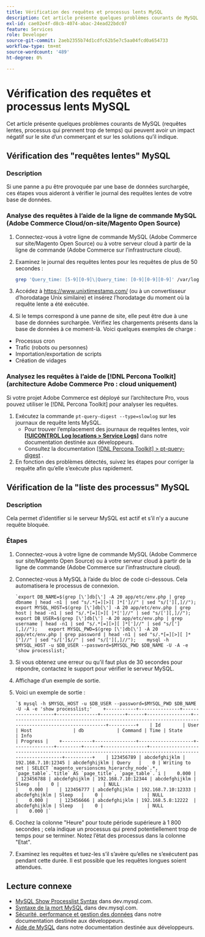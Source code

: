 ```yaml
---
title: Vérification des requêtes et processus lents MySQL
description: Cet article présente quelques problèmes courants de MySQL (requêtes lentes, processus qui prennent trop de temps) qui peuvent avoir un impact négatif sur le site d’un commerçant et sur les solutions qu’il indique.
exl-id: cae02e4f-d8cb-4074-abac-24ead22bdc07
feature: Services
role: Developer
source-git-commit: 2aeb2355b74d1cdfc62b5e7c5aa04fcd0a654733
workflow-type: tm+mt
source-wordcount: '489'
ht-degree: 0%

---
```


# Vérification des requêtes et processus lents MySQL

Cet article présente quelques problèmes courants de MySQL (requêtes lentes, processus qui prennent trop de temps) qui peuvent avoir un impact négatif sur le site d’un commerçant et sur les solutions qu’il indique.

## Vérification des &quot;requêtes lentes&quot; MySQL

### Description

Si une panne a pu être provoquée par une base de données surchargée, ces étapes vous aideront à vérifier le journal des requêtes lentes de votre base de données.

### Analyse des requêtes à l’aide de la ligne de commande MySQL (Adobe Commerce Cloud/on-site/Magento Open Source)

1. Connectez-vous à votre ligne de commande MySQL (Adobe Commerce sur site/Magento Open Source) ou à votre serveur cloud à partir de la ligne de commande (Adobe Commerce sur l’infrastructure cloud).
1. Examinez le journal des requêtes lentes pour les requêtes de plus de 50 secondes :

   ```bash
   grep 'Query_time: [5-9][0-9]\|Query_time: [0-9][0-9][0-9]' /var/log/mysql/mysql-slow.log -A 3
   ```

1. Accédez à <https://www.unixtimestamp.com/> (ou à un convertisseur d’horodatage Unix similaire) et insérez l’horodatage du moment où la requête lente a été exécutée.
1. Si le temps correspond à une panne de site, elle peut être due à une base de données surchargée. Vérifiez les chargements présents dans la base de données à ce moment-là. Voici quelques exemples de charge :

* Processus cron
* Trafic (robots ou personnes)
* Importation/exportation de scripts
* Création de vidages


### Analysez les requêtes à l’aide de [!DNL Percona Toolkit] (architecture Adobe Commerce Pro : cloud uniquement)

Si votre projet Adobe Commerce est déployé sur l’architecture Pro, vous pouvez utiliser le [!DNL Percona Toolkit] pour analyser les requêtes.

1. Exécutez la commande `pt-query-digest --type=slowlog` sur les journaux de requête lents MySQL.
   * Pour trouver l’emplacement des journaux de requêtes lentes, voir **[[!UICONTROL Log locations > Service Logs]](https://experienceleague.adobe.com/docs/commerce-cloud-service/user-guide/develop/test/log-locations.html?lang=fr)** dans notre documentation destinée aux développeurs.
   * Consultez la documentation [[!DNL Percona Toolkit] > pt-query-digest](https://www.percona.com/doc/percona-toolkit/LATEST/pt-query-digest.html#pt-query-digest) .
1. En fonction des problèmes détectés, suivez les étapes pour corriger la requête afin qu’elle s’exécute plus rapidement.

## Vérification de la &quot;liste des processus&quot; MySQL

### Description

Cela permet d’identifier si le serveur MySQL est actif et s’il n’y a aucune requête bloquée.

### Étapes

1. Connectez-vous à votre ligne de commande MySQL (Adobe Commerce sur site/Magento Open Source) ou à votre serveur cloud à partir de la ligne de commande (Adobe Commerce sur l’infrastructure cloud).
1. Connectez-vous à MySQL à l’aide du bloc de code ci-dessous. Cela automatisera le processus de connexion.

   ```MySQL
   `export DB_NAME=$(grep [\']db[\'] -A 20 app/etc/env.php | grep dbname | head -n1 | sed "s/.*[=][>][ ]*[']//" | sed "s/['][,]//");    export MYSQL_HOST=$(grep [\']db[\'] -A 20 app/etc/env.php | grep host | head -n1 | sed "s/.*[=][>][ ]*[']//" | sed "s/['][,]//");    export DB_USER=$(grep [\']db[\'] -A 20 app/etc/env.php | grep username | head -n1 | sed "s/.*[=][>][ ]*[']//" | sed "s/['][,]//");    export MYSQL_PWD=$(grep [\']db[\'] -A 20 app/etc/env.php | grep password | head -n1 | sed "s/.*[=][>][ ]*[']//" | sed "s/[']$//" | sed "s/['][,]//");    mysql -h $MYSQL_HOST -u $DB_USER --password=$MYSQL_PWD $DB_NAME -U -A -e 'show processlist;`
   ```

1. Si vous obtenez une erreur ou qu’il faut plus de 30 secondes pour répondre, contactez le support pour vérifier le serveur MySQL.
1. Affichage d’un exemple de sortie.

1. Voici un exemple de sortie :

   ```MySQL
   `$ mysql -h $MYSQL_HOST -u $DB_USER --password=$MYSQL_PWD $DB_NAME -U -A -e 'show processlist;'    +-----------+---------------+--------------------+---------------+---------+------+----------------+------------------------------------------------------------------------------------------------------+----------+    | Id        | User          | Host               | db            | Command | Time | State          | Info                                                                                                 | Progress |    +-----------+---------------+--------------------+---------------+---------+------+----------------+------------------------------------------------------------------------------------------------------+----------+    | 123456789 | abcdefghijklm | 192.168.7.10:12345 | abcdefghijklm | Query   |    0 | Writing to net | SELECT `magento_versionscms_hierarchy_node`.*, `page_table`.`title` AS `page_title`, `page_table`.`i |    0.000 |    | 123456788 | abcdefghijklm | 192.168.7.10:12344 | abcdefghijklm | Sleep   |    0 |                | NULL                                                                                                 |    0.000 |    | 123456777 | abcdefghijklm | 192.168.7.10:12333 | abcdefghijklm | Sleep   |    0 |                | NULL                                                                                                 |    0.000 |    | 123456666 | abcdefghijklm | 192.168.5.8:12222  | abcdefghijklm | Sleep   |    0 |                | NULL                                                                                                 |    0.000 |`
   ```

1. Cochez la colonne &quot;Heure&quot; pour toute période supérieure à 1 800 secondes ; cela indique un processus qui prend potentiellement trop de temps pour se terminer. Notez l’état des processus dans la colonne &quot;Etat&quot;.
1. Examinez les requêtes et tuez-les s’il s’avère qu’elles ne s’exécutent pas pendant cette durée. Il est possible que les requêtes longues soient attendues.


## Lecture connexe

* [MySQL Show Processlist Syntax](https://dev.mysql.com/doc/refman/8.0/en/show-processlist.html) dans dev.mysql.com.
* [Syntaxe de la mort MySQL](https://dev.mysql.com/doc/refman/8.0/en/kill.html) dans dev.mysql.com.
* [Sécurité, performance et gestion des données](https://developer.adobe.com/commerce/php/best-practices/extensions/security/) dans notre documentation destinée aux développeurs.
* [Aide de MySQL](https://experienceleague.adobe.com/fr/docs/commerce-operations/installation-guide/prerequisites/database-server/mysql) dans notre documentation destinée aux développeurs.
